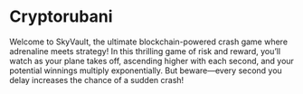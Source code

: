 # Cryptorubani
Welcome to SkyVault, the ultimate blockchain-powered crash game where adrenaline meets strategy! In this thrilling game of risk and reward, you’ll watch as your plane takes off, ascending higher with each second, and your potential winnings multiply exponentially. But beware—every second you delay increases the chance of a sudden crash! 
